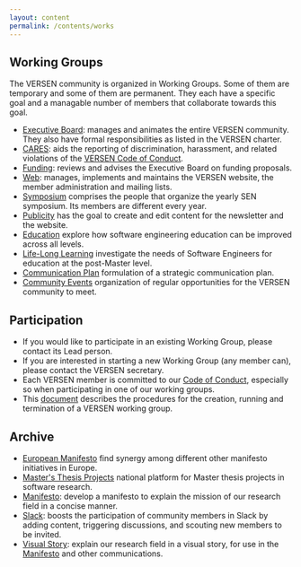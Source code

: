 ```yaml
---
layout: content
permalink: /contents/works
---
```


## Working Groups

The VERSEN community is organized in Working Groups. Some of them are temporary and some of them are permanent. They each have a specific goal and a managable number of members that collaborate towards this goal.

* [Executive Board](/contents/works/executive-board): manages and animates the entire VERSEN community. They also have formal responsibilities as listed in the VERSEN charter.
* [CARES](/contents/works/cares): aids the reporting of discrimination, harassment, and related violations of the [VERSEN Code of Conduct](/contents/about/code-of-conduct).
* [Funding](/contents/works/funding): reviews and advises the Executive Board on funding proposals.
* [Web](/contents/works/web): manages, implements and maintains the VERSEN website, the member administration and mailing lists.
* [Symposium](/contents/works/symposium) comprises the people that organize the yearly SEN symposium. Its members are different every year.
* [Publicity](/contents/works/publicity) has the goal to create and edit content for the newsletter and the website.
* [Education](/contents/works/education) explore how software engineering education can be improved across all levels.
* [Life-Long Learning](/contents/works/life-long-learning) investigate the needs of Software Engineers for education at the post-Master level.
* [Communication Plan](/contents/works/communication-plan) formulation of a strategic communication plan.
* [Community Events](/contents/works/community-events) organization of regular opportunities for the VERSEN community to meet.

## Participation

* If you would like to participate in an existing Working Group, please contact its Lead person.
* If you are interested in starting a new Working Group (any member can), please contact the VERSEN secretary.
* Each VERSEN member is committed to our [Code of Conduct](/contents/about/code-of-conduct), especially so when participating in one of our working groups.
* This [document](/assets/pdf/working-groups.pdf) describes the procedures for the creation, running and termination of a VERSEN working group.


## Archive

* [European Manifesto](/contents/works/european-manifesto) find synergy among different other manifesto initiatives in Europe.
* [Master's Thesis Projects](/contents/works/masters-thesis-projects) national platform for Master thesis projects in software research.
* [Manifesto](/contents/works/manifesto): develop a manifesto to explain the mission of our research field in a concise manner.
* [Slack](/contents/works/slack): boosts the participation of community members in Slack by adding content, triggering discussions, and scouting new members to be invited.
* [Visual Story](/contents/works/visual-story): explain our research field in a visual story, for use in the [Manifesto](/contents/manifesto) and other communications.
